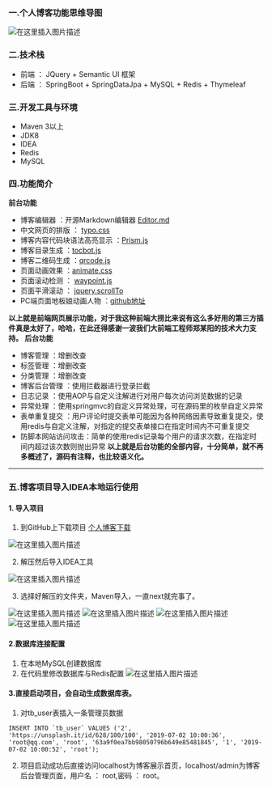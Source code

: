 
### 一.个人博客功能思维导图
![在这里插入图片描述](https://img-blog.csdnimg.cn/20190709232914679.png?x-oss-process=image/watermark,type_ZmFuZ3poZW5naGVpdGk,shadow_10,text_aHR0cHM6Ly9ibG9nLmNzZG4ubmV0L3dlaXhpbl80MTY0OTA5MA==,size_16,color_FFFFFF,t_70)
### 二.技术栈
-	前端 ： JQuery + Semantic UI 框架
-	后端 ： SpringBoot + SpringDataJpa + MySQL + Redis + Thymeleaf

### 三.开发工具与环境
-	Maven 3以上
-	JDK8
-	IDEA
-	Redis 
-	MySQL

### 四.功能简介
**前台功能**

-	博客编辑器 ：开源Markdown编辑器 [Editor.md](https://pandao.github.io/editor.md/)
-	中文网页的排版 ： [typo.css](https://github.com/sofish/typo.css)
-	博客内容代码块语法高亮显示 ：[Prism.js](https://github.com/PrismJS/prism)
-	博客目录生成 ：[tocbot.js](https://tscanlin.github.io/tocbot/)
-	博客二维码生成 ：[qrcode.js](https://davidshimjs.github.io/qrcodejs/)
-	页面动画效果 ：[animate.css](https://daneden.github.io/animate.css/)
-	页面滚动检测 ： [waypoint.js](https://github.com/imakewebthings/waypoints)
-	页面平滑滚动 ： [jquery.scrollTo](https://github.com/flesler/jquery.scrollTo)
-   PC端页面地板娘动画人物 ：[github地址](https://github.com/Yipsoul/live2d-widget)

**以上就是前端网页展示功能，对于我这种前端大捞比来说有这么多好用的第三方插件真是太好了，哈哈，在此还得感谢一波我们大前端工程师郑某阳的技术大力支持。**
**后台功能**

- 博客管理 ：增删改查
- 标签管理 ：增删改查
- 分类管理 ：增删改查
- 博客后台管理 ：使用拦截器进行登录拦截
- 日志记录 ：使用AOP与自定义注解进行对用户每次访问浏览数据的记录
- 异常处理 ：使用springmvc的自定义异常处理，可在源码里的枚举自定义异常
- 表单重复提交 ：用户评论时提交表单可能因为各种网络因素导致重复提交，使用redis与自定义注解，对指定的提交表单接口在指定时间内不可重复提交
- 防脚本网站访问攻击：简单的使用redis记录每个用户的请求次数，在指定时间内超过该次数则抛出异常
**以上就是后台功能的全部内容，十分简单，就不再多概述了，源码有注释，也比较语义化。**
---
### 五.博客项目导入IDEA本地运行使用
#### 1. 导入项目
1. 到GitHub上下载项目 [个人博客下载](https://github.com/Yipsoul/blog)

![在这里插入图片描述](https://img-blog.csdnimg.cn/20190709232737106.png?x-oss-process=image/watermark,type_ZmFuZ3poZW5naGVpdGk,shadow_10,text_aHR0cHM6Ly9ibG9nLmNzZG4ubmV0L3dlaXhpbl80MTY0OTA5MA==,size_16,color_FFFFFF,t_70)

2. 解压然后导入IDEA工具

![在这里插入图片描述](https://img-blog.csdnimg.cn/20190709233108824.png?x-oss-process=image/watermark,type_ZmFuZ3poZW5naGVpdGk,shadow_10,text_aHR0cHM6Ly9ibG9nLmNzZG4ubmV0L3dlaXhpbl80MTY0OTA5MA==,size_16,color_FFFFFF,t_70)

3. 选择好解压的文件夹，Maven导入，一直next就完事了。

![在这里插入图片描述](https://img-blog.csdnimg.cn/20190709233227708.png?x-oss-process=image/watermark,type_ZmFuZ3poZW5naGVpdGk,shadow_10,text_aHR0cHM6Ly9ibG9nLmNzZG4ubmV0L3dlaXhpbl80MTY0OTA5MA==,size_16,color_FFFFFF,t_70)
![在这里插入图片描述](https://img-blog.csdnimg.cn/20190709233336211.png?x-oss-process=image/watermark,type_ZmFuZ3poZW5naGVpdGk,shadow_10,text_aHR0cHM6Ly9ibG9nLmNzZG4ubmV0L3dlaXhpbl80MTY0OTA5MA==,size_16,color_FFFFFF,t_70)
![在这里插入图片描述](https://img-blog.csdnimg.cn/20190709233347721.png?x-oss-process=image/watermark,type_ZmFuZ3poZW5naGVpdGk,shadow_10,text_aHR0cHM6Ly9ibG9nLmNzZG4ubmV0L3dlaXhpbl80MTY0OTA5MA==,size_16,color_FFFFFF,t_70)
![在这里插入图片描述](https://img-blog.csdnimg.cn/2019070923343721.png?x-oss-process=image/watermark,type_ZmFuZ3poZW5naGVpdGk,shadow_10,text_aHR0cHM6Ly9ibG9nLmNzZG4ubmV0L3dlaXhpbl80MTY0OTA5MA==,size_16,color_FFFFFF,t_70)
#### 2.数据库连接配置
1. 在本地MySQL创建数据库
2. 在代码里修改数据库与Redis配置
![在这里插入图片描述](https://img-blog.csdnimg.cn/2019070923531362.png?x-oss-process=image/watermark,type_ZmFuZ3poZW5naGVpdGk,shadow_10,text_aHR0cHM6Ly9ibG9nLmNzZG4ubmV0L3dlaXhpbl80MTY0OTA5MA==,size_16,color_FFFFFF,t_70)
#### 3.直接启动项目，会自动生成数据库表。
1. 对tb_user表插入一条管理员数据

```mysql
INSERT INTO `tb_user` VALUES ('2', 'https://unsplash.it/id/628/100/100', '2019-07-02 10:00:36', 'root@qq.com', 'root', '63a9f0ea7bb98050796b649e85481845', '1', '2019-07-02 10:00:52', 'root');
```
2. 项目启动成功后直接访问localhost为博客展示首页，localhost/admin为博客后台管理页面，用户名 ： root,密码 ： root。
